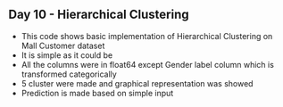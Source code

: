 ## Day 10 - Hierarchical Clustering
- This code shows basic implementation of Hierarchical Clustering on Mall Customer dataset
- It is simple as it could be
- All the columns were in float64 except Gender label column which is transformed categorically
- 5 cluster were made and graphical representation was showed
- Prediction is made based on simple input
